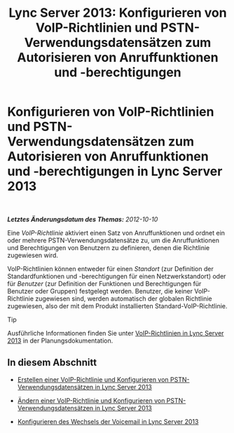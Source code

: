 ﻿---
title: 'Lync Server 2013: Konfigurieren von VoIP-Richtlinien und PSTN-Verwendungsdatensätzen zum Autorisieren von Anruffunktionen und -berechtigungen'
TOCTitle: Konfigurieren von VoIP-Richtlinien und PSTN-Verwendungsdatensätzen zum Autorisieren von Anruffunktionen und -berechtigungen
ms:assetid: 63f22010-a3d7-4cbd-86e8-6fc0e13c2b84
ms:mtpsurl: https://technet.microsoft.com/de-de/library/Gg398450(v=OCS.15)
ms:contentKeyID: 49294211
ms.date: 05/19/2016
mtps_version: v=OCS.15
ms.translationtype: HT
---

# Konfigurieren von VoIP-Richtlinien und PSTN-Verwendungsdatensätzen zum Autorisieren von Anruffunktionen und -berechtigungen in Lync Server 2013

 

_**Letztes Änderungsdatum des Themas:** 2012-10-10_

Eine *VoIP-Richtlinie* aktiviert einen Satz von Anruffunktionen und ordnet ein oder mehrere PSTN-Verwendungsdatensätze zu, um die Anruffunktionen und Berechtigungen von Benutzern zu definieren, denen die Richtlinie zugewiesen wird.

VoIP-Richtlinien können entweder für einen *Standort* (zur Definition der Standardfunktionen und -berechtigungen für einen Netzwerkstandort) oder für *Benutzer* (zur Definition der Funktionen und Berechtigungen für Benutzer oder Gruppen) festgelegt werden. Benutzer, die keiner VoIP-Richtlinie zugewiesen sind, werden automatisch der globalen Richtlinie zugewiesen, also der mit dem Produkt installierten Standard-VoIP-Richtlinie.


> [!TIP]
> Ausführliche Informationen finden Sie unter <A href="lync-server-2013-voice-policies.md">VoIP-Richtlinien in Lync Server 2013</A> in der Planungsdokumentation.



## In diesem Abschnitt

  - [Erstellen einer VoIP-Richtlinie und Konfigurieren von PSTN-Verwendungsdatensätzen in Lync Server 2013](lync-server-2013-create-a-voice-policy-and-configure-pstn-usage-records.md)

  - [Ändern einer VoIP-Richtlinie und Konfigurieren von PSTN-Verwendungsdatensätzen in Lync Server 2013](lync-server-2013-modify-a-voice-policy-and-configure-pstn-usage-records.md)

  - [Konfigurieren des Wechsels der Voicemail in Lync Server 2013](lync-server-2013-configuring-voice-mail-escape.md)

